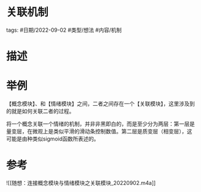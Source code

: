 
# 关联机制


tags: #日期/2022-09-02 #类型/想法 #内容/机制

# 描述



# 举例

【概念模块】、和【情绪模块】之间，二者之间存在一个【关联模块】，这里涉及到的就是如何关联二者的过程。

将一个概念关联一个情绪的机制，并非非黑即白的，而是至少分为两层：第一层是量变层，在微观上是类似平滑的滑动条控制数值。第二层是质变层（相变层），这可能是由种类似sigmoid函数所表述的。

# 参考

![[随想：连接概念模块与情绪模块之关联模块_20220902.m4a]]